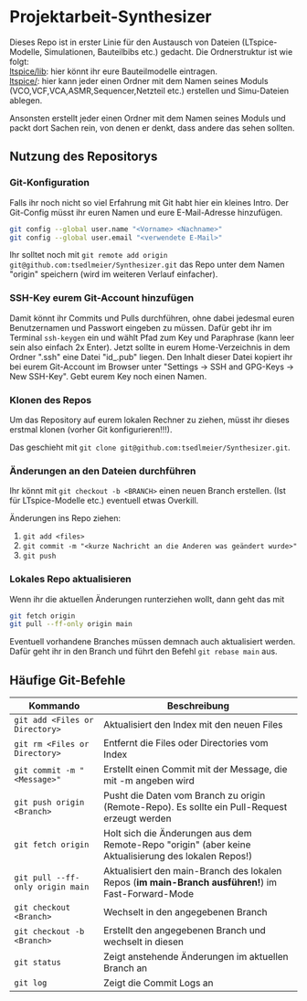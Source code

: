 # Projektarbeit-Synthesizer

Dieses Repo ist in erster Linie für den Austausch von Dateien (LTspice-Modelle, Simulationen, Bauteilbibs etc.) gedacht.
Die Ordnerstruktur ist wie folgt: \
[ltspice/lib](./ltspice/lib/): hier könnt ihr eure Bauteilmodelle eintragen. \
[ltspice/<Modul>](./ltspice/): hier kann jeder einen Ordner mit dem Namen seines Moduls (VCO,VCF,VCA,ASMR,Sequencer,Netzteil etc.) erstellen und Simu-Dateien ablegen. 

Ansonsten erstellt jeder einen Ordner mit dem Namen seines Moduls und packt dort
Sachen rein, von denen er denkt, dass andere das sehen sollten.


## Nutzung des Repositorys

### Git-Konfiguration

Falls ihr noch nicht so viel Erfahrung mit Git habt hier ein kleines Intro.
Der Git-Config müsst ihr euren Namen und eure E-Mail-Adresse hinzufügen.

```bash
git config --global user.name "<Vorname> <Nachname>"
git config --global user.email "<verwendete E-Mail>"
```

Ihr solltet noch mit `git remote add origin git@github.com:tsedlmeier/Synthesizer.git` das Repo
unter dem Namen "origin" speichern (wird im weiteren Verlauf einfacher).

### SSH-Key eurem Git-Account hinzufügen

Damit könnt ihr Commits und Pulls durchführen, ohne dabei jedesmal euren Benutzernamen und Passwort
eingeben zu müssen. Dafür gebt ihr im Terminal `ssh-keygen` ein und wählt Pfad zum Key und Paraphrase (kann leer sein also einfach 2x Enter).
Jetzt sollte in eurem Home-Verzeichnis in dem Ordner ".ssh" eine Datei "id_<NAME>.pub" liegen. Den Inhalt
dieser Datei kopiert ihr bei eurem Git-Account im Browser unter "Settings -> SSH and GPG-Keys -> New
SSH-Key". Gebt eurem Key noch einen Namen.

### Klonen des Repos

Um das Repository auf eurem lokalen Rechner zu ziehen, müsst ihr dieses erstmal klonen (vorher Git konfigurieren!!!).

Das geschieht mit `git clone git@github.com:tsedlmeier/Synthesizer.git`.

### Änderungen an den Dateien durchführen

Ihr könnt mit `git checkout -b <BRANCH>` einen neuen Branch erstellen. (Ist für LTspice-Modelle etc.) eventuell etwas Overkill.

Änderungen ins Repo ziehen:

1. `git add <files>` 
2. `git commit -m "<kurze Nachricht an die Anderen was geändert wurde>"`
3. `git push`

### Lokales Repo aktualisieren

Wenn ihr die aktuellen Änderungen runterziehen wollt, dann geht das mit

```bash
git fetch origin
git pull --ff-only origin main
```

Eventuell vorhandene Branches müssen demnach auch aktualisiert werden. Dafür geht ihr in den Branch
und führt den Befehl `git rebase main` aus.

## Häufige Git-Befehle

|Kommando|Beschreibung|
|--------|------------|
|`git add <Files or Directory>`|Aktualisiert den Index mit den neuen Files|
|`git rm <Files or Directory>`|Entfernt die Files oder Directories vom Index|
|`git commit -m "<Message>"`|Erstellt einen Commit mit der Message, die mit -m angeben wird|
|`git push origin <Branch>`|Pusht die Daten vom Branch zu origin (Remote-Repo). Es sollte ein Pull-Request erzeugt werden|
|`git fetch origin`|Holt sich die Änderungen aus dem Remote-Repo "origin" (aber keine Aktualisierung des lokalen Repos!)|
|`git pull --ff-only origin main`|Aktualisiert den main-Branch des lokalen Repos (**im main-Branch ausführen!**) im Fast-Forward-Mode|
|`git checkout <Branch>`|Wechselt in den angegebenen Branch|
|`git checkout -b <Branch>`|Erstellt den angegebenen Branch und wechselt in diesen|
|`git status`|Zeigt anstehende Änderungen im aktuellen Branch an|
|`git log`|Zeigt die Commit Logs an|

